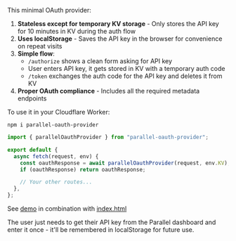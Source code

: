 This minimal OAuth provider:

1. **Stateless except for temporary KV storage** - Only stores the API key for 10 minutes in KV during the auth flow
2. **Uses localStorage** - Saves the API key in the browser for convenience on repeat visits
3. **Simple flow**:
   - `/authorize` shows a clean form asking for API key
   - User enters API key, it gets stored in KV with a temporary auth code
   - `/token` exchanges the auth code for the API key and deletes it from KV
4. **Proper OAuth compliance** - Includes all the required metadata endpoints

To use it in your Cloudflare Worker:

```
npm i parallel-oauth-provider
```

```js
import { parallelOauthProvider } from "parallel-oauth-provider";

export default {
  async fetch(request, env) {
    const oauthResponse = await parallelOauthProvider(request, env.KV);
    if (oauthResponse) return oauthResponse;

    // Your other routes...
  },
};
```

See [demo](demo.ts) in combination with [index.html](index.html)

The user just needs to get their API key from the Parallel dashboard and enter it once - it'll be remembered in localStorage for future use.
